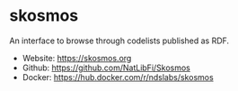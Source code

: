 # skosmos

An interface to browse through codelists published as RDF.

- Website: https://skosmos.org
- Github: https://github.com/NatLibFi/Skosmos
- Docker: https://hub.docker.com/r/ndslabs/skosmos


